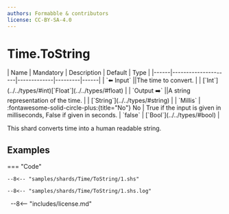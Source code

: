 ```yaml
---
authors: Formabble & contributors
license: CC-BY-SA-4.0
---
```



# Time.ToString

<div class="sh-parameters" markdown="1">
| Name | Mandatory | Description | Default | Type |
|------|---------------------|-------------|---------|------|
| `⬅️ Input` ||The time to convert. | | [`Int`](../../types/#int)[`Float`](../../types/#float) |
| `Output ➡️` ||A string representation of the time. | | [`String`](../../types/#string) |
| `Millis` | :fontawesome-solid-circle-plus:{title="No"} No  | True if the input is given in milliseconds, False if given in seconds. | `false` | [`Bool`](../../types/#bool) |

</div>

This shard converts time into a human readable string.

## Examples

=== "Code"

  ```x86asm linenums="1"
  --8<-- "samples/shards/Time/ToString/1.shs"
  ```

  ```
  --8<-- "samples/shards/Time/ToString/1.shs.log"
  ```
&nbsp;
--8<-- "includes/license.md"

